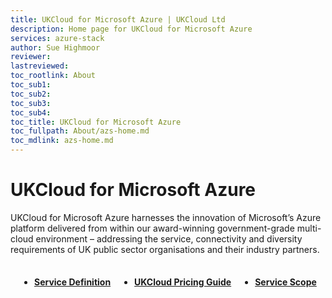 ```yaml
---
title: UKCloud for Microsoft Azure | UKCloud Ltd
description: Home page for UKCloud for Microsoft Azure
services: azure-stack
author: Sue Highmoor
reviewer:
lastreviewed: 
toc_rootlink: About
toc_sub1: 
toc_sub2:
toc_sub3:
toc_sub4:
toc_title: UKCloud for Microsoft Azure
toc_fullpath: About/azs-home.md
toc_mdlink: azs-home.md
---
```


<style>.col-md-3 {padding-top: 1em;} .flex-box {display: flex; width: 100%; height: 100%; justify-content: space-evenly; flex-flow: row nowrap; padding-top: 0.5em;}</style>

# UKCloud for Microsoft Azure

UKCloud for Microsoft Azure harnesses the innovation of Microsoft’s Azure platform delivered from within our award-winning government-grade multi-cloud environment – addressing the service, connectivity and diversity requirements of UK public sector organisations and their industry partners.

<div class="flex-box">
  <strong><ul><li><p><a href="azs-sd.md">Service Definition</a></li></p></ul></strong>
  <strong><ul><li><p><a href="https://ukcloud.com/wp-content/uploads/2019/06/ukcloud-pricing-guide-11.0.pdf">UKCloud Pricing Guide</a></li></p></ul></strong>
  <strong><ul><li><p><a href="azs-sco.md">Service Scope</a></li></p></ul></strong>
</div>

## Let's get started

First, take a look at our [Getting Started Guide](azs-gs.md) to learn the basics, then you can:

<div class="row">
  <div class="col-md-3"><ul><li><p><a href="azs-how-create-vm-portal.md">Create a VM (using the Portal)</a></li></p></ul></div>
  <div class="col-md-3"><ul><li><p><a href="azs-how-create-vm-cli.md">Create a VM (using the Azure CLI)</a></li></p></ul></div>
  <div class="col-md-3"><ul><li><p><a href="azs-how-create-vm-ps.md">Create a VM (using PowerShell)</a></p></li></ul></div>
  <div class="col-md-3"><ul><li><p><a href="azs-how-create-vm-terraform.md">Create a VM (using Terraform)</a></li></p></ul></div>
</div>

<div class="row">
  <div class="col-md-3"><ul><li><p><a href="azs-how-manage-azure-group.md">Manage groups and permissions</a></li></p></ul></div>
  <div class="col-md-3"><ul><li><p><a href="azs-how-retrieve-quota-ps.md">Retrieve your subscription quotas (using PowerShell)</a></li></p></ul></div>
  <div class="col-md-3"><ul><li><p><a href="azs-how-configure-powershell-users.md">Configure PowerShell environment</a></li></p></ul></div>
  <div class="col-md-3"><ul><li><p><a href="azs-how-use-azure-api.md">Use the Azure Stack API</a></li></p></ul></div>
</div>

<div class="row">
  <div class="col-md-3"><ul><li><p><a href="azs-how-create-spn-portal.md">Create a Service Principle Name (SPN) (using the Portal)</a></li></p></ul></div>
  <div class="col-md-3"><ul><li><p><a href="azs-how-create-spn-powershell.md">Create a Service Principle Name (SPN) (using PowerShell)</a></li></p></ul></div>
  <div class="col-md-3"><ul><li><p><a href="azs-how-deploy-sql-template-powershell.md">Deploy an SQL template (using PowerShell)</a></li></p></ul></div>
  <div class="col-md-3"><ul><li><p><a href="azs-how-add-managed-disks-portal.md">Add a managed disk to a VM (using the Portal)</a></li></p></ul></div>
</div>

## Azure Stack portal overview

<div class="row">
  <div class="col-md-6">
    <div style="padding:56.25% 0 0 0;position:relative;">
      <iframe src="https://player.vimeo.com/video/305064724?color=ffffff&title=0&byline=0&portrait=0" style="position:absolute;top:0;left:0;width:100%;height:100%;" frameborder="0" webkitallowfullscreen mozallowfullscreen allowfullscreen>
      </iframe>
    </div>
    <p><a href="https://vimeo.com/305064724">Microsoft Azure Stack Portal Overview</a></p>
  </div>
  <div class="col-md-6"></div>
</div>
<script src="https://player.vimeo.com/api/player.js"></script>

## Other resources

<div class="flex-box" style="justify-content: flex-start;">
  <ul><li><p><a href="../other/other-ref-services-by-region.md">Services by region</li></p></ul>
  <ul><li><p><a href="https://ukcloud.com/how-to-buy/">How to Buy</a></li></p></ul>
  <ul><li><p><a href="../other/other-ref-sla-definition.md">SLA definition</li></p></ul>
</div>

## Still have questions?

Find answers to common questions in our [UKCloud for Microsoft Azure FAQ](azs-faq.md).

## Join the conversation

Visit the <a href="https://community.ukcloud.com">UKCloud Community</a> to join the conversation about digital transformation in the UK Public Sector. If you have an idea for how we could improve any of our services, use the <a href="https://community.ukcloud.com/ideas">Ideas</a> section or watch out for regular feedback challenges from our Product Management team. You can also read blogs, watch webinars, sign up to upcoming events and find a Partner to help deliver your project.
